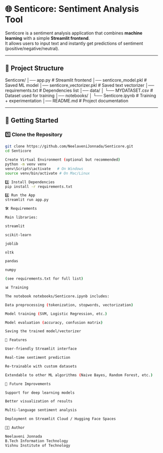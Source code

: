 # 🌐 Senticore: Sentiment Analysis Tool

Senticore is a sentiment analysis application that combines **machine learning** with a simple **Streamlit frontend**.  
It allows users to input text and instantly get predictions of sentiment (positive/negative/neutral).

---

## 📂 Project Structure
Senticore/
│── app.py # Streamlit frontend
│── senticore_model.pkl # Saved ML model
│── senticore_vectorizer.pkl # Saved text vectorizer
│── requirements.txt # Dependencies list
│── data/
│ └── MYDATASET.csv # Dataset used for training
│── notebooks/
│ └── Senticore.ipynb # Training + experimentation
│── README.md # Project documentation


---

## 🚀 Getting Started

### 1️⃣ Clone the Repository
```bash
git clone https://github.com/NeelaveniJonnada/Senticore.git
cd Senticore

Create Virtual Environment (optional but recommended)
python -m venv venv
venv\Scripts\activate   # On Windows
source venv/bin/activate # On Mac/Linux

3️⃣ Install Dependencies
pip install -r requirements.txt

4️⃣ Run the App
streamlit run app.py

🛠 Requirements

Main libraries:

streamlit

scikit-learn

joblib

nltk

pandas

numpy

(see requirements.txt for full list)

📊 Training

The notebook notebooks/Senticore.ipynb includes:

Data preprocessing (tokenization, stopwords, vectorization)

Model training (SVM, Logistic Regression, etc.)

Model evaluation (accuracy, confusion matrix)

Saving the trained model/vectorizer

🌟 Features

User-friendly Streamlit interface

Real-time sentiment prediction

Re-trainable with custom datasets

Extendable to other ML algorithms (Naive Bayes, Random Forest, etc.)

📌 Future Improvements

Support for deep learning models

Better visualization of results

Multi-language sentiment analysis

Deployment on Streamlit Cloud / Hugging Face Spaces

👩‍💻 Author

Neelaveni Jonnada
B.Tech Information Technology
Vishnu Institute of Technology
